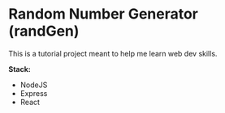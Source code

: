 # Random Number Generator (randGen)
This is a tutorial project meant to help me learn web dev skills. 

**Stack:**
 - NodeJS
 - Express
 - React
